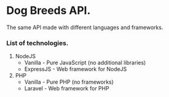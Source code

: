 # Dog Breeds API.

The same API made with different languages and frameworks.

### List of technologies.

1. NodeJS
    - Vanilla - Pure JavaScript (no additional libraries)
    - ExpressJS - Web framework for NodeJS
2. PHP
    - Vanilla - Pure PHP (no frameworks)
    - Laravel - Web framework for PHP